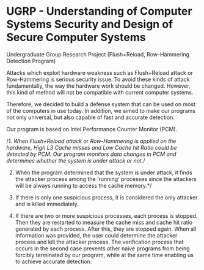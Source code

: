 # UGRP - Understanding of Computer Systems Security and Design of Secure Computer Systems
Undergraduate Group Research Project (Flush+Reload, Row-Hammering Detection Program)

Attacks which exploit hardware weakness such as Flush+Reload attack or Row-Hammering is serious security issue.
To avoid these kinds of attack fundamentally, the way the hardware work should be changed.
However, this kind of method will not be compatible with current computer systems.

Therefore, we decided to build a defense system that can be used on most of the computers in use today. In addition, we aimed to make our programs not only universal, but also capable of fast and accurate detection. 

Our program is based on Intel Performance Counter Monitor (PCM).


/*1. When Flush+Reload attack or Row-Hammering is applied on the hardware, High L3 Cache misses and Low Cache hit Ratio could be detected by PCM. Our program monitors data changes in PCM and determines whether the system is under attack or not.*/

2. When the program determined that the system is under attack, it finds the attacker process among the 'running' processes since the attackers will be always running to access the cache memory.*/

3. If there is only one suspicious process, it is considered the only attacker and is killed immediately. 

4. If there are two or more suspicious processes, each process is stopped. Then they are restarted to measure the cache miss and cache hit ratio generated by each process. After this, they are stopped again. When all information was provided, the user could determine the attacker process and kill the attacker process. The verification process that occurs in the second case prevents other naive programs from being forcibly terminated by our program, while at the same time enabling us to achieve accurate detection.


